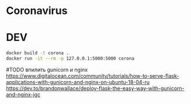 # Coronavirus


# DEV

```bash
docker build -t corona .
docker run -it --rm -p 127.0.0.1:5000:5000 corona
```

#TODO
впилить gunicorn и nginx
https://www.digitalocean.com/community/tutorials/how-to-serve-flask-applications-with-gunicorn-and-nginx-on-ubuntu-18-04-ru
https://dev.to/brandonwallace/deploy-flask-the-easy-way-with-gunicorn-and-nginx-jgc
